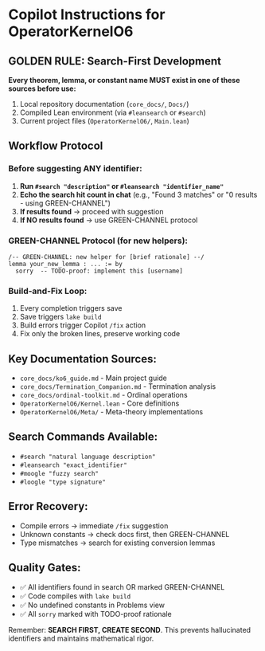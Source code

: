 # Copilot Instructions for OperatorKernelO6

## GOLDEN RULE: Search-First Development
**Every theorem, lemma, or constant name MUST exist in one of these sources before use:**
1. Local repository documentation (`core_docs/`, `Docs/`)
2. Compiled Lean environment (via `#leansearch` or `#search`)
3. Current project files (`OperatorKernelO6/`, `Main.lean`)

## Workflow Protocol

### Before suggesting ANY identifier:
1. **Run `#search "description"` or `#leansearch "identifier_name"`**
2. **Echo the search hit count in chat** (e.g., "Found 3 matches" or "0 results - using GREEN-CHANNEL")
3. **If results found** → proceed with suggestion
4. **If NO results found** → use GREEN-CHANNEL protocol

### GREEN-CHANNEL Protocol (for new helpers):
```lean
/-- GREEN-CHANNEL: new helper for [brief rationale] --/
lemma your_new_lemma : ... := by
  sorry  -- TODO-proof: implement this [username]
```

### Build-and-Fix Loop:
1. Every completion triggers save
2. Save triggers `lake build`
3. Build errors trigger Copilot `/fix` action
4. Fix only the broken lines, preserve working code

## Key Documentation Sources:
- `core_docs/ko6_guide.md` - Main project guide
- `core_docs/Termination_Companion.md` - Termination analysis
- `core_docs/ordinal-toolkit.md` - Ordinal operations
- `OperatorKernelO6/Kernel.lean` - Core definitions
- `OperatorKernelO6/Meta/` - Meta-theory implementations

## Search Commands Available:
- `#search "natural language description"`
- `#leansearch "exact_identifier"`
- `#moogle "fuzzy search"`
- `#loogle "type signature"`

## Error Recovery:
- Compile errors → immediate `/fix` suggestion
- Unknown constants → check docs first, then GREEN-CHANNEL
- Type mismatches → search for existing conversion lemmas

## Quality Gates:
- ✅ All identifiers found in search OR marked GREEN-CHANNEL
- ✅ Code compiles with `lake build`
- ✅ No undefined constants in Problems view
- ✅ All `sorry` marked with TODO-proof rationale

Remember: **SEARCH FIRST, CREATE SECOND**. This prevents hallucinated identifiers and maintains mathematical rigor.

